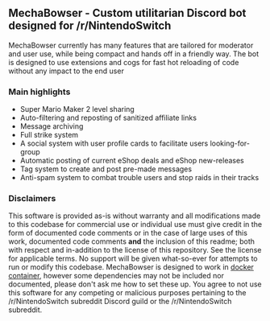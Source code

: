 ## MechaBowser - Custom utilitarian Discord bot designed for /r/NintendoSwitch
MechaBowser currently has many features that are tailored for moderator and user use, while being compact and hands off
in a friendly way. The bot is designed to use extensions and cogs for fast hot reloading of code without any impact to 
the end user

### Main highlights
* Super Mario Maker 2 level sharing
* Auto-filtering and reposting of sanitized affiliate links
* Message archiving
* Full strike system
* A social system with user profile cards to facilitate users looking-for-group
* Automatic posting of current eShop deals and eShop new-releases
* Tag system to create and post pre-made messages
* Anti-spam system to combat trouble users and stop raids in their tracks

### Disclaimers
This software is provided as-is without warranty and all modifications made to this codebase for commercial use or
individual use must give credit in the form of documented code comments or in the case of large uses of this work,
documented code comments **and** the inclusion of this readme; both with respect and in-addition to the license of this
repository. See the license for applicable terms. No support will be given what-so-ever for attempts to run or modify
this codebase. MechaBowser is designed to work in [docker container][1], however some dependencies may not be included
nor documented, please don't ask me how to set these up. You agree to not use this software for any competing or
malicious purposes pertaining to the /r/NintendoSwitch subreddit Discord guild or the /r/NintendoSwitch subreddit.

[1]: https://github.com/rNintendoSwitch/MechaDocker
